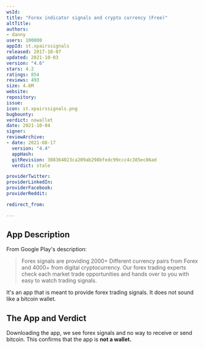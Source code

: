 ```yaml
---
wsId: 
title: "Forex indicator signals and crypto currency (Free)"
altTitle: 
authors:
- danny
users: 100000
appId: st.xpairssignals
released: 2017-10-07
updated: 2021-10-03
version: "4.6"
stars: 4.2
ratings: 854
reviews: 493
size: 4.6M
website: 
repository: 
issue: 
icon: st.xpairssignals.png
bugbounty: 
verdict: nowallet
date: 2021-10-04
signer: 
reviewArchive:
- date: 2021-08-17
  version: "4.4"
  appHash: 
  gitRevision: 308364023ca209ab298bfedc99ccc4c385ec86ad
  verdict: stale

providerTwitter: 
providerLinkedIn: 
providerFacebook: 
providerReddit: 

redirect_from:

---
```



## App Description
From Google Play's description:

> Forex signals are providing 2000+ Different currency pairs from Forex and 4000+ from digital cryptocurrency. Our forex trading experts check each market trade opportunities and hands over to you with easy to watch trading signals.

It's an app that is meant to provide forex trading signals. It does not sound like a bitcoin wallet.


## The App and Verdict
Downloading the app, we see forex signals and no way to receive or send bitcoin. This confirms that the app is **not a wallet.**

